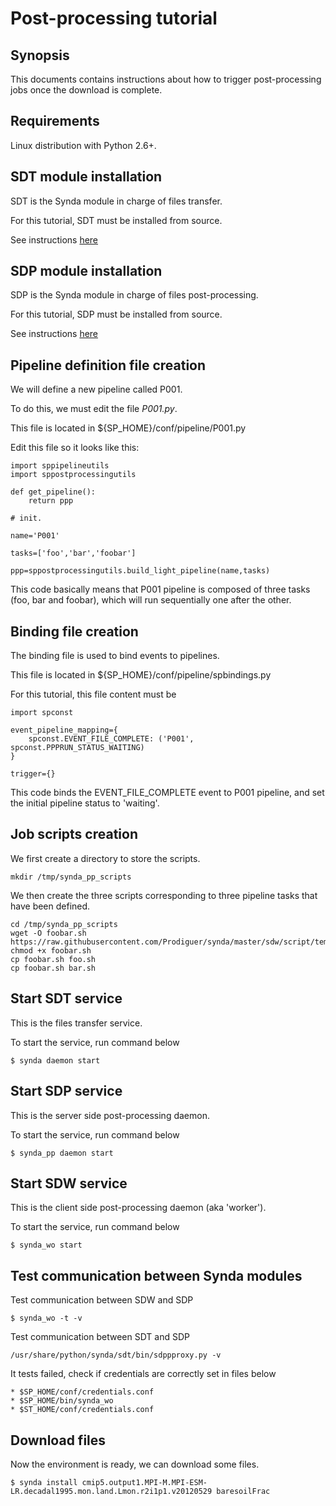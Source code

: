 # Post-processing tutorial

## Synopsis

This documents contains instructions about how to trigger post-processing jobs once the download is complete.

## Requirements

Linux distribution with Python 2.6+.

## SDT module installation

SDT is the Synda module in charge of files transfer.

For this tutorial, SDT must be installed from source.

See instructions [here](https://github.com/Prodiguer/synda/blob/master/sdt/doc/src_install.md)

## SDP module installation

SDP is the Synda module in charge of files post-processing.

For this tutorial, SDP must be installed from source.

See instructions [here](https://github.com/Prodiguer/synda/blob/master/sdp/doc/src_install.md)

## Pipeline definition file creation

We will define a new pipeline called P001.

To do this, we must edit the file *P001.py*.

This file is located in ${SP_HOME}/conf/pipeline/P001.py

Edit this file so it looks like this:

    import sppipelineutils
    import sppostprocessingutils

    def get_pipeline():
        return ppp

    # init.

    name='P001'

    tasks=['foo','bar','foobar']

    ppp=sppostprocessingutils.build_light_pipeline(name,tasks)

This code basically means that P001 pipeline is composed of three tasks (foo,
bar and foobar), which will run sequentially one after the other.

## Binding file creation

The binding file is used to bind events to pipelines.

This file is located in ${SP_HOME}/conf/pipeline/spbindings.py

For this tutorial, this file content must be

    import spconst

    event_pipeline_mapping={
        spconst.EVENT_FILE_COMPLETE: ('P001', spconst.PPPRUN_STATUS_WAITING)
    }

    trigger={}

This code binds the EVENT_FILE_COMPLETE event to P001 pipeline, and set the
initial pipeline status to 'waiting'.

## Job scripts creation

We first create a directory to store the scripts.

    mkdir /tmp/synda_pp_scripts

We then create the three scripts corresponding to three pipeline tasks
that have been defined.

    cd /tmp/synda_pp_scripts
    wget -O foobar.sh https://raw.githubusercontent.com/Prodiguer/synda/master/sdw/script/template.sh
    chmod +x foobar.sh
    cp foobar.sh foo.sh
    cp foobar.sh bar.sh

## Start SDT service

This is the files transfer service.

To start the service, run command below

    $ synda daemon start

## Start SDP service

This is the server side post-processing daemon.

To start the service, run command below

    $ synda_pp daemon start

## Start SDW service

This is the client side post-processing daemon (aka 'worker').

To start the service, run command below

    $ synda_wo start

## Test communication between Synda modules

Test communication between SDW and SDP

    $ synda_wo -t -v

Test communication between SDT and SDP

    /usr/share/python/synda/sdt/bin/sdppproxy.py -v

It tests failed, check if credentials are correctly set in files below

    * $SP_HOME/conf/credentials.conf
    * $SP_HOME/bin/synda_wo
    * $ST_HOME/conf/credentials.conf

## Download files

Now the environment is ready, we can download some files.

    $ synda install cmip5.output1.MPI-M.MPI-ESM-LR.decadal1995.mon.land.Lmon.r2i1p1.v20120529 baresoilFrac
